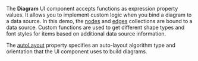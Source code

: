 The **Diagram** UI component accepts functions as expression property values.  It allows you to implement custom logic when you bind a diagram to a data source.
In this demo, the [nodes](/Documentation/ApiReference/UI_Components/dxDiagram/Configuration/nodes/) and [edges](/Documentation/ApiReference/UI_Components/dxDiagram/Configuration/edges/) collections are bound to a data source. Custom functions are used to get different shape types and font styles for items based on additional data source information.

The [autoLayout](/Documentation/ApiReference/UI_Components/dxDiagram/Configuration/nodes/autoLayout/) property specifies an auto-layout algorithm type and orientation that the UI component uses to build diagrams.